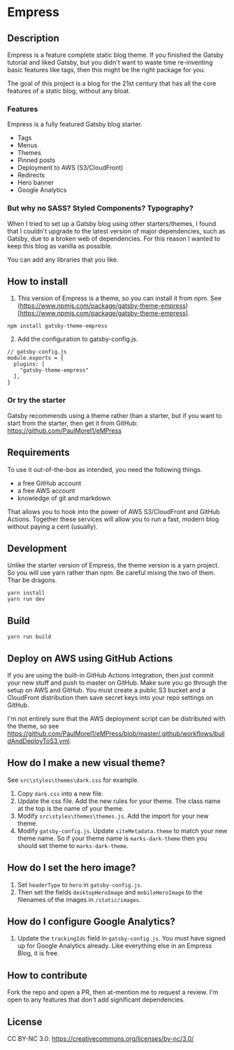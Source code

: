 # Empress

## Description

Empress is a feature complete static blog theme. If you finished the Gatsby tutorial and liked Gatsby, but you didn't want to waste time re-inventing basic features like tags, then this might be the right package for you.

The goal of this project is a blog for the 21st century that has all the core features of a static blog, without any bloat.

### Features

Empress is a fully featured Gatsby blog starter.

- Tags
- Menus
- Themes
- Pinned posts
- Deployment to AWS (S3/CloudFront)
- Redirects
- Hero banner
- Google Analytics

### But why no SASS? Styled Components? Typography?

When I tried to set up a Gatsby blog using other starters/themes, I found that I couldn't upgrade to the latest version of major dependencies, such as Gatsby, due to a broken web of dependencies. For this reason I wanted to keep this blog as vanilla as possible.

You can add any libraries that you like.

## How to install

1. This version of Empress is a theme, so you can install it from npm. See (https://www.npmjs.com/package/gatsby-theme-empress)[https://www.npmjs.com/package/gatsby-theme-empress].

```
npm install gatsby-theme-empress
```

2. Add the configuration to gatsby-config.js.

```
// gatsby-config.js
module.exports = {
  plugins: [
    "gatsby-theme-empress"
  ],
}
```

### Or try the starter

Gatsby recommends using a theme rather than a starter, but if you want to start from the starter, then get it from GitHub: https://github.com/PaulMorel1/eMPress

## Requirements

To use it out-of-the-box as intended, you need the following things.

- a free GitHub account
- a free AWS account
- knowledge of git and markdown

That allows you to hook into the power of AWS S3/CloudFront and GitHub Actions. Together these services will allow you to run a fast, modern blog without paying a cent (usually).

## Development

Unlike the starter version of Empress, the theme version is a yarn project. So you will use yarn rather than npm. Be careful mixing the two of them. Thar be dragons.

```
yarn install
yarn run dev
```

## Build

```
yarn run build
```

## Deploy on AWS using GitHub Actions

If you are using the built-in GitHub Actions integration, then just commit your new stuff and push to master on GitHub. Make sure you go through the setup on AWS and GitHub. You must create a public S3 bucket and a CloudFront distribution then save secret keys into your repo settings on GitHub.

I'm not entirely sure that the AWS deployment script can be distributed with the theme, so see https://github.com/PaulMorel1/eMPress/blob/master/.github/workflows/buildAndDeployToS3.yml.

## How do I make a new visual theme?

See `src\styles\themes\dark.css` for example.

1. Copy `dark.css` into a new file.
2. Update the css file. Add the new rules for your theme. The class name at the top is the name of your theme.
3. Modify `src\styles\themes\themes.js`. Add the import for your new theme.
4. Modify `gatsby-config.js`. Update `siteMetadata.theme` to match your new theme name. So if your theme name is `marks-dark-theme` then you should set theme to `marks-dark-theme`.

## How do I set the hero image?

1. Set `headerType` to `hero` in  `gatsby-config.js`.
2. Then set the fields `desktopHeroImage` and `mobileHeroImage` to the filenames of the images in `/static/images`.

## How do I configure Google Analytics?

1. Update the `trackingIds` field in `gatsby-config.js`. You must have signed up for Google Analytics already. Like everything else in an Empress Blog, it is free.

## How to contribute

Fork the repo and open a PR, then at-mention me to request a review. I'm open to any features that don't add significant dependencies.

## License

CC BY-NC 3.0: https://creativecommons.org/licenses/by-nc/3.0/